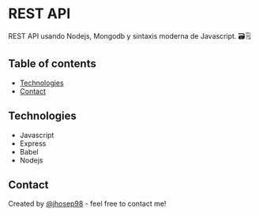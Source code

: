 # REST API
REST API usando Nodejs, Mongodb y sintaxis moderna de Javascript. 🗃🗒

## Table of contents
- [Technologies](#technologies)
- [Contact](#contact)

## Technologies
- Javascript
- Express
- Babel
- Nodejs

## Contact
Created by [@jhosep98](https://jhosep98.github.io/Portfolio2020jdb/) - feel free to contact me!
